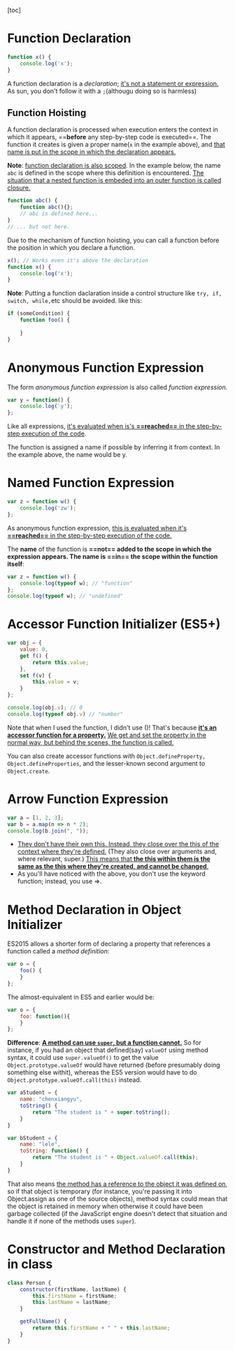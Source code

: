 [toc]
# Function Declaration
```js
function x() {
    console.log('x');
}
```
A function declaration is a *declaration*; <u>it's not a statement or expression.</u> As sun, you don't follow it with a `;`(althougu doing so is harmless)

## Function Hoisting
A function declaration is processed when execution enters the context in which it appears, ==**before** any step-by-step code is executed==. The function it creates is given a proper name(`x` in the example above), and <u>that name is put in the scope in which the declaration appears.</u>

**Note**: <u>function declaration is also scoped</u>. In the example below, the name ```abc``` is defined in the scope where this definition is encountered. <u>The situation that a nested function is embeded into an outer function is called closure.</u> 
```js
function abc() {
    function abc(){};
    // abc is defined here...
}
// ... but not here.
```

Due to the mechanism of function hoisting, you can call a function before the position in which you declare a function.
```js
x(); // Works even it's above the declaration
function x() {
    console.log('x');
}
```
**Note**: Putting a function daclaration inside a control structure like ```try, if, switch, while,```etc should be avoided. like this:
```js
if (someCondition) {
    function foo() {
        
    }
}
```

# Anonymous Function Expression
The form *anonymous function expression* is also called *function expression*.
```js
var y = function() {
    console.log('y');
};
```
Like all expressions, <u>it's evaluated when is's **==reached==** in the step-by-step execution of the code</u>.

The function is assigned a name if possible by inferring it from context. In the example above, the name would be y. 

# Named Function Expression
```js
var z = function w() {
    console.log('zw');
};
```
As anonymous function expression, <u>this is evaluated when it's **==reached==** in the step-by-step execution of the code.</u>

The **name** of the function is **==not== added to the scope in which the expression appears. The name is ==in== the scope within the function itself**:
```js
var z = function w() {
    console.log(typeof w); // "function"
};
console.log(typeof w); // "undefined"
```

# Accessor Function Initializer (ES5+)
```js
var obj = {
    value: 0,
    get f() {
        return this.value;
    },
    set f(v) {
        this.value = v;
    }
};

console.log(obj.v); // 0
console.log(typeof obj.v) // "number"
```
Note that when I used the function, I didn't use ()! That's because <u>**it's an accessor function for a property.**</u> <u>We get and set the property in the normal way, but behind the scenes, the function is called.</u>

You can also create accessor functions with `Object.defineProperty, Object.defineProperties`, and the lesser-known second argument to `Object.create`.

# Arrow Function Expression
```js
var a = [1, 2, 3];
var b = a.map(n => n * 2);
console.log(b.join(", ")); 
```

- <u>They don't have their own this. Instead, they close over the this of the context where they're defined.</u> (They also close over arguments and, where relevant, super.) <u>This means that **the this within them is the same as the this where they're created, and cannot be changed**.</u>
- As you'll have noticed with the above, you don't use the keyword function; instead, you use =>.

# Method Declaration in Object Initializer
ES2015 allows a shorter form of declaring a property that references a function called a *method definition*:
```js
var o = {
    foo() {
    }
};
```
The almost-equivalent in ES5 and earlier would be:
```js
var o = {
    foo: function(){
    }
};
```
**Difference**:
<u>**A method can use ```super```, but a function cannot.**</u> So for instance, if you had an object that defined(say) ```valueOf``` using method syntax, it could use ```super.valueOf()``` to get the value ```Object.prototype.valueOf``` would have returned (before presumably doing something else withit), whereas the ES5 version would have to do ```Object.prototype.valueOf.call(this)``` instead.

```js
var aStudent = {
    name: "chenxiangyu",
    toString() {
        return "The student is " + super.toString(); 
    }
}

var bStudent = {
    name: "lele",
    toString: function() {
        return "The student is " + Object.valueOf.call(this);
    }
}
```

That also means <u>the method has a reference to the object it was defined on</u>,  so if that object is temporary (for instance, you're passing it into Object.assign as one of the source objects), method syntax could mean that the object is retained in memory when otherwise it could have been garbage collected (if the JavaScript engine doesn't detect that situation and handle it if none of the methods uses ```super```).

# Constructor and Method Declaration in class
```js
class Person {
    constructor(firstName, lastName) {
        this.firstName = firstName;
        this.lastName = lastName;
    }

    getFullName() {
        return this.firstName + " " + this.lastName;
    }
}
```












